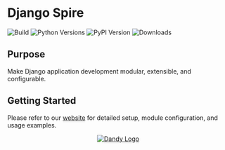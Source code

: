 # Django Spire

![Build](https://img.shields.io/github/actions/workflow/status/stratusadv/django-spire/run_tests.yml)
![Python Versions](https://img.shields.io/pypi/pyversions/django-spire)
![PyPI Version](https://img.shields.io/pypi/v/django-spire)
![Downloads](https://img.shields.io/pypi/dm/django-spire)

## Purpose

Make Django application development modular, extensible, and configurable.

## Getting Started

Please refer to our [website](https://django-spire.stratusadv.com) for detailed setup, module configuration, and usage examples.

<p align="center">
    <a href="https://django-spire.stratusadv.com">
        <img alt="Dandy Logo" src="https://django-spire.stratusadv.com/static/img/django_spire_logo_512.png"/>
    </a>
</p>
